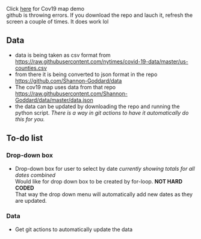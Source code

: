 Click [here](https://shannon-goddard.github.io/COV19MAP/) for Cov19 map demo  
github is throwing errors. If you download the repo and lauch it, refresh the screen a couple of times. It does work lol

## Data  
- data is being taken as csv format from https://raw.githubusercontent.com/nytimes/covid-19-data/master/us-counties.csv  
- from there it is being converted to json format in the repo https://github.com/Shannon-Goddard/data
- The cov19 map uses data from that repo https://raw.githubusercontent.com/Shannon-Goddard/data/master/data.json
- the data can be updated by downloading the repo and running the python script. *There is a way in git actions to have it automatically do this for you.*

## To-do list  
### Drop-down box
- Drop-down box for user to select by date *currently showing totals for all dates combined*  
Would like for drop down box to be created by for-loop. **NOT HARD CODED**  
That way the drop down menu will automatically add new dates as they are updated.  
### Data
- Get git actions to automatically update the data
